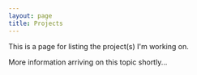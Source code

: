 ```yaml
---
layout: page
title: Projects
---
```


This is a page for listing the project(s) I'm working on.

<p class="message">
  More information arriving on this topic shortly...
</p>

